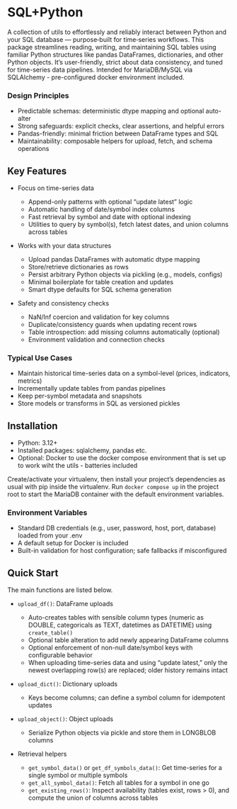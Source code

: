 # SQL+Python
A collection of utils to effortlessly and reliably interact between Python and your SQL database — purpose‑built for time‑series workflows.
This package streamlines reading, writing, and maintaining SQL tables using familiar Python structures like pandas DataFrames, dictionaries, and other Python objects. It’s user-friendly, strict about data consistency, and tuned for time-series data pipelines.
Intended for MariaDB/MySQL via SQLAlchemy - pre-configured docker environment included.

### Design Principles
- Predictable schemas: deterministic dtype mapping and optional auto-alter
- Strong safeguards: explicit checks, clear assertions, and helpful errors
- Pandas-friendly: minimal friction between DataFrame types and SQL
- Maintainability: composable helpers for upload, fetch, and schema operations

## Key Features
- Focus on time-series data
    - Append-only patterns with optional “update latest” logic
    - Automatic handling of date/symbol index columns
    - Fast retrieval by symbol and date with optional indexing
    - Utilities to query by symbol(s), fetch latest dates, and union columns across tables

- Works with your data structures
    - Upload pandas DataFrames with automatic dtype mapping
    - Store/retrieve dictionaries as rows
    - Persist arbitrary Python objects via pickling (e.g., models, configs)
    - Minimal boilerplate for table creation and updates
    - Smart dtype defaults for SQL schema generation

- Safety and consistency checks
    - NaN/Inf coercion and validation for key columns
    - Duplicate/consistency guards when updating recent rows
    - Table introspection: add missing columns automatically (optional)
    - Environment validation and connection checks

### Typical Use Cases
- Maintain historical time-series data on a symbol-level (prices, indicators, metrics)
- Incrementally update tables from pandas pipelines
- Keep per-symbol metadata and snapshots
- Store models or transforms in SQL as versioned pickles

## Installation
- Python: 3.12+
- Installed packages: sqlalchemy, pandas etc.
- Optional: Docker to use the docker compose environment that is set up to work wiht the utils - batteries included

Create/activate your virtualenv, then install your project’s dependencies as usual with pip inside the virtualenv.
Run `docker compose up` in the project root to start the MariaDB container with the default environment variables.

### Environment Variables
- Standard DB credentials (e.g., user, password, host, port, database) loaded from your .env
- A default setup for Docker is included
- Built-in validation for host configuration; safe fallbacks if misconfigured


## Quick Start
The main functions are listed below.

- `upload_df()`: DataFrame uploads
    - Auto-creates tables with sensible column types (numeric as DOUBLE, categoricals as TEXT, datetimes as DATETIME) using `create_table()`
    - Optional table alteration to add newly appearing DataFrame columns
    - Optional enforcement of non-null date/symbol keys with configurable behavior
    - When uploading time-series data and using “update latest,” only the newest overlapping row(s) are replaced; older history remains intact

- `upload_dict()`: Dictionary uploads
    - Keys become columns; can define a symbol column for idempotent updates

- `upload_object()`: Object uploads
    - Serialize Python objects via pickle and store them in LONGBLOB columns

- Retrieval helpers
    - `get_symbol_data()` or `get_df_symbols_data()`: Get time-series for a single symbol or multiple symbols
    - `get_all_symbol_data()`: Fetch all tables for a symbol in one go
    - `get_existing_rows()`: Inspect availability (tables exist, rows > 0), and compute the union of columns across tables



